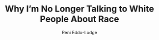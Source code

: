 ---
title: Why I’m No Longer Talking to White People About Race
author: Reni Eddo-Lodge
readingDate: 2018-06-14
purchaseLink:
---